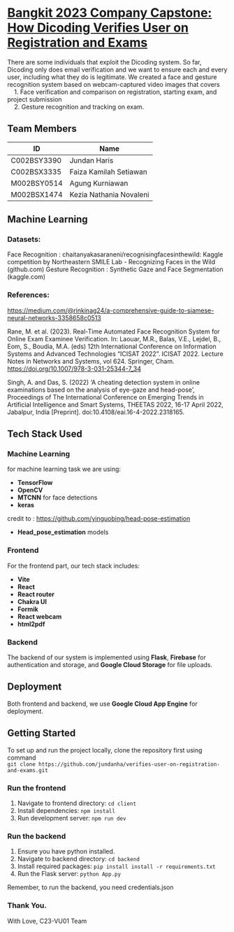 <h1><a href="https://ui-lib.com/downloads/matx-react-dashboard/">Bangkit 2023 Company Capstone: How Dicoding Verifies User on Registration and Exams</a></h1>

<p>There are some individuals that exploit the Dicoding system. So far, Dicoding only does email verification and we want to ensure each and every user, including what they do is legitimate. We created a face and gesture recognition system based on webcam-captured video images that covers<br>
  &nbsp;&nbsp;&nbsp;&nbsp;1. Face verification and comparison on registration, starting exam, and project submission <br>
  &nbsp;&nbsp;&nbsp;&nbsp;2. Gesture recognition and tracking on exam.  </p>

## Team Members

| ID          | Name                    |
| ----------- | ----------------------- |
| C002BSY3390 | Jundan Haris            |
| C002BSX3335 | Faiza Kamilah Setiawan  |
| M002BSY0514 | Agung Kurniawan         |
| M002BSX1474 | Kezia Nathania Novaleni |

## Machine Learning

### Datasets:

Face Recognition : chaitanyakasaraneni/recognisingfacesinthewild: Kaggle competition by Northeastern SMILE Lab - Recognizing Faces in the Wild (github.com)
Gesture Recognition : Synthetic Gaze and Face Segmentation (kaggle.com)

### References:

https://medium.com/@rinkinag24/a-comprehensive-guide-to-siamese-neural-networks-3358658c0513

Rane, M. et al. (2023). Real-Time Automated Face Recognition System for Online Exam Examinee Verification. In: Laouar, M.R., Balas, V.E., Lejdel, B., Eom, S., Boudia, M.A. (eds) 12th International Conference on Information Systems and Advanced Technologies “ICISAT 2022”. ICISAT 2022. Lecture Notes in Networks and Systems, vol 624. Springer, Cham. https://doi.org/10.1007/978-3-031-25344-7_34

Singh, A. and Das, S. (2022) ‘A cheating detection system in online examinations based on the analysis of eye-gaze and head-pose’, Proceedings of The International Conference on Emerging Trends in Artificial Intelligence and Smart Systems, THEETAS 2022, 16-17 April 2022, Jabalpur, India [Preprint]. doi:10.4108/eai.16-4-2022.2318165.

## Tech Stack Used

### Machine Learning

for machine learning task we are using:

- <b>TensorFlow</b>
- <b>OpenCV</b>
- <b>MTCNN</b> for face detections
- <b>keras</b>

credit to : https://github.com/yinguobing/head-pose-estimation

- <b>Head_pose_estimation</b> models

### Frontend

For the frontend part, our tech stack includes:

- <b>Vite</b>
- <b>React</b>
- <b>React router</b>
- <b>Chakra UI </b>
- <b>Formik</b>
- <b>React webcam</b>
- <b>html2pdf</b>

### Backend

The backend of our system is implemented using <b>Flask</b>, <b>Firebase</b> for authentication and storage, and <b>Google Cloud Storage</b> for file uploads.

## Deployment

Both frontend and backend, we use <b>Google Cloud App Engine</b> for deployment.

## Getting Started

To set up and run the project locally, clone the repository first using command<br>
`git clone https://github.com/jundanha/verifies-user-on-registration-and-exams.git`<br>

### Run the frontend

1. Navigate to frontend directory: `cd client`
2. Install dependencies: `npm install`
3. Run development server: `npm run dev`

### Run the backend

1. Ensure you have python installed.
2. Navigate to backend directory: `cd backend`
3. Install required packages: `pip install install -r requirements.txt`
4. Run the Flask server: `python App.py`

Remember, to run the backend, you need credentials.json

<h3>Thank You.</h3>
<p>With Love, C23-VU01 Team</p>

